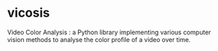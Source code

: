 # vicosis
Video Color Analysis : a Python library implementing various computer vision methods to analyse the color profile of a video over time.
